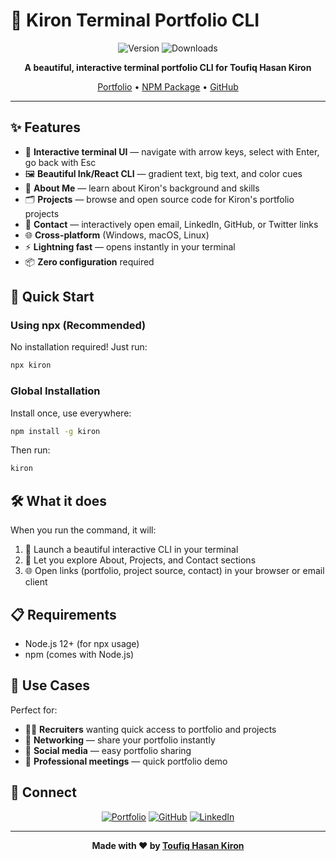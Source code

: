 # 🚀 Kiron Terminal Portfolio CLI

<div align="center">

![Version](https://img.shields.io/npm/v/kiron?style=for-the-badge&color=4f46e5)
![Downloads](https://img.shields.io/npm/dt/kiron?style=for-the-badge&color=f59e0b)

**A beautiful, interactive terminal portfolio CLI for Toufiq Hasan Kiron**

[Portfolio](https://kiron.dev) • [NPM Package](https://www.npmjs.com/package/kiron) • [GitHub](https://github.com/kiron0/kiron)

</div>

---

## ✨ Features

- 🎯 **Interactive terminal UI** — navigate with arrow keys, select with Enter, go back with Esc
- 🖼️ **Beautiful Ink/React CLI** — gradient text, big text, and color cues
- 👤 **About Me** — learn about Kiron's background and skills
- 🗂️ **Projects** — browse and open source code for Kiron's portfolio projects
- 📇 **Contact** — interactively open email, LinkedIn, GitHub, or Twitter links
- 🌐 **Cross-platform** (Windows, macOS, Linux)
- ⚡ **Lightning fast** — opens instantly in your terminal
- 📦 **Zero configuration** required

## 🚀 Quick Start

### Using npx (Recommended)

No installation required! Just run:

```bash
npx kiron
```

### Global Installation

Install once, use everywhere:

```bash
npm install -g kiron
```

Then run:

```bash
kiron
```

## 🛠️ What it does

When you run the command, it will:

1. 🎨 Launch a beautiful interactive CLI in your terminal
2. 🧭 Let you explore About, Projects, and Contact sections
3. 🌐 Open links (portfolio, project source, contact) in your browser or email client

## 📋 Requirements

- Node.js 12+ (for npx usage)
- npm (comes with Node.js)

## 🎯 Use Cases

Perfect for:

- 👨‍💼 **Recruiters** wanting quick access to portfolio and projects
- 🤝 **Networking** — share your portfolio instantly
- 📱 **Social media** — easy portfolio sharing
- 💼 **Professional meetings** — quick portfolio demo

## 🤝 Connect

<div align="center">

[![Portfolio](https://img.shields.io/badge/Portfolio-kiron.dev-4f46e5?style=for-the-badge&logo=firefox)](https://kiron.dev)
[![GitHub](https://img.shields.io/badge/GitHub-kiron0-181717?style=for-the-badge&logo=github)](https://github.com/kiron0)
[![LinkedIn](https://img.shields.io/badge/LinkedIn-Connect-0077b5?style=for-the-badge&logo=linkedin)](https://linkedin.com/in/toufiq-hasan-kiron)

</div>

---

<div align="center">

**Made with ❤️ by [Toufiq Hasan Kiron](https://kiron.dev)**

</div>
